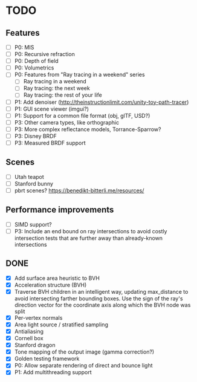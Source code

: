 # TODO

## Features
- [ ] P0: MIS
- [ ] P0: Recursive refraction
- [ ] P0: Depth of field
- [ ] P0: Volumetrics
- [ ] P0: Features from "Ray tracing in a weekend" series
  - [ ] Ray tracing in a weekend
  - [ ] Ray tracing: the next week
  - [ ] Ray tracing: the rest of your life
- [ ] P1: Add denoiser (http://theinstructionlimit.com/unity-toy-path-tracer)
- [ ] P1: GUI scene viewer (imgui?)
- [ ] P1: Support for a common file format (obj, glTF, USD?)
- [ ] P3: Other camera types, like orthographic
- [ ] P3: More complex reflectance models, Torrance-Sparrow?
- [ ] P3: Disney BRDF
- [ ] P3: Measured BRDF support

## Scenes
- [ ] Utah teapot
- [ ] Stanford bunny
- [ ] pbrt scenes? https://benedikt-bitterli.me/resources/

## Performance improvements
- [ ] SIMD support?
- [ ] P3: Include an end bound on ray intersections to avoid costly intersection
      tests that are further away than already-known intersections

## DONE
- [x] Add surface area heuristic to BVH
- [x] Acceleration structure (BVH)
- [x] Traverse BVH children in an intelligent way, updating max_distance to
      avoid intersecting farther bounding boxes. Use the sign of the ray's
      direction vector for the coordinate axis along which the BVH node was
      split
- [x] Per-vertex normals
- [x] Area light source / stratified sampling
- [x] Antialiasing
- [x] Cornell box
- [x] Stanford dragon
- [x] Tone mapping of the output image (gamma correction?)
- [x] Golden testing framework
- [x] P0: Allow separate rendering of direct and bounce light
- [x] P1: Add multithreading support

